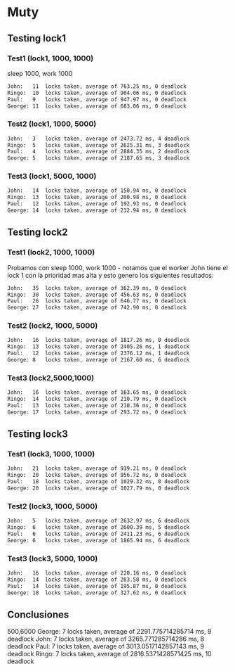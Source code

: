 # Muty

## Testing lock1

### Test1 (lock1, 1000, 1000)

sleep 1000, work 1000

```bash
John:   11  locks taken, average of 763.25 ms, 0 deadlock
Ringo:  10  locks taken, average of 904.06 ms, 0 deadlock
Paul:   9   locks taken, average of 947.97 ms, 0 deadlock
George: 11  locks taken, average of 683.06 ms, 0 deadlock
```

### Test2 (lock1, 1000, 5000)

```bash
John:   3   locks taken, average of 2473.72 ms, 4 deadlock
Ringo:  5   locks taken, average of 2625.31 ms, 3 deadlock
Paul:   4   locks taken, average of 2884.35 ms, 2 deadlock
George: 5   locks taken, average of 2187.65 ms, 3 deadlock
```

### Test3 (lock1, 5000, 1000)

```bash
John:   14  locks taken, average of 150.94 ms, 0 deadlock
Ringo:  13  locks taken, average of 200.98 ms, 0 deadlock
Paul:   12  locks taken, average of 192.93 ms, 0 deadlock
George: 14  locks taken, average of 232.94 ms, 0 deadlock
```

## Testing lock2

### Test1 (lock2, 1000, 1000)

Probamos con sleep 1000, work 1000 - notamos que el worker John tiene el lock 1 con la prioridad mas alta y esto genero los siguientes resultados:

```bash
John:   35  locks taken, average of 362.39 ms, 0 deadlock
Ringo:  30  locks taken, average of 456.63 ms, 0 deadlock
Paul:   26  locks taken, average of 646.77 ms, 0 deadlock
George: 27  locks taken, average of 742.90 ms, 0 deadlock
```

### Test2 (lock2, 1000, 5000)

```bash
John:   16  locks taken, average of 1817.26 ms, 0 deadlock
Ringo:  13  locks taken, average of 2405.26 ms, 1 deadlock
Paul:   12  locks taken, average of 2376.12 ms, 1 deadlock
George: 8   locks taken, average of 2167.60 ms, 6 deadlock
```

### Test3 (lock2,5000,1000)

```bash
John:   16  locks taken, average of 163.65 ms, 0 deadlock
Ringo:  14  locks taken, average of 210.79 ms, 0 deadlock
Paul:   13  locks taken, average of 210.36 ms, 0 deadlock
George: 17  locks taken, average of 293.72 ms, 0 deadlock
```

## Testing lock3

### Test1 (lock3, 1000, 1000)

```bash
John:   21  locks taken, average of 939.21 ms, 0 deadlock
Ringo:  20  locks taken, average of 956.72 ms, 0 deadlock
Paul:   18  locks taken, average of 1029.32 ms, 0 deadlock
George: 20  locks taken, average of 1027.79 ms, 0 deadlock
```

### Test2 (lock3, 1000, 5000)

```bash
John:   5   locks taken, average of 2632.97 ms, 6 deadlock
Ringo:  6   locks taken, average of 2600.39 ms, 5 deadlock
Paul:   6   locks taken, average of 2411.23 ms, 6 deadlock
George: 6   locks taken, average of 1865.94 ms, 6 deadlock
```

### Test3 (lock3, 5000, 1000)

```bash
John:   16  locks taken, average of 220.16 ms, 0 deadlock
Ringo:  14  locks taken, average of 283.58 ms, 0 deadlock
Paul:   14  locks taken, average of 195.87 ms, 0 deadlock
George: 18  locks taken, average of 327.62 ms, 0 deadlock
```

## Conclusiones

500,6000
George: 7 locks taken, average of 2291.775714285714 ms, 9 deadlock
John: 7 locks taken, average of 3265.771285714286 ms, 8 deadlock
Paul: 7 locks taken, average of 3013.0517142857143 ms, 9 deadlock
Ringo: 7 locks taken, average of 2816.5371428571425 ms, 10 deadlock